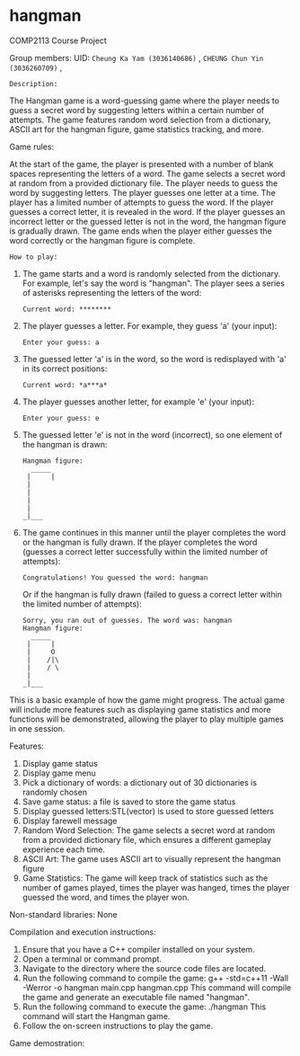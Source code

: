 # hangman
COMP2113 Course Project

Group members:
UID: `Cheung Ka Yam (3036140686)` , `CHEUNG Chun Yin (3036260709)` , 




`Description:`

The Hangman game is a word-guessing game where the player needs to guess a secret word by suggesting letters within a certain number of attempts. The game features random word selection from a dictionary, ASCII art for the hangman figure, game statistics tracking, and more.


Game rules:

At the start of the game, the player is presented with a number of blank spaces representing the letters of a word.
The game selects a secret word at random from a provided dictionary file.
The player needs to guess the word by suggesting letters.
The player guesses one letter at a time.
The player has a limited number of attempts to guess the word.
If the player guesses a correct letter, it is revealed in the word.
If the player guesses an incorrect letter or the guessed letter is not in the word, the hangman figure is gradually drawn.
The game ends when the player either guesses the word correctly or the hangman figure is complete.


`How to play:`
1. The game starts and a word is randomly selected from the dictionary. For example, let's say the word is "hangman". The player sees a series of asterisks representing the letters of the word:

    ```
    Current word: ********
    ```

2. The player guesses a letter. For example, they guess 'a' (your input):

    ```
    Enter your guess: a
    ```

3. The guessed letter 'a' is in the word, so the word is redisplayed with 'a' in its correct positions:

    ```
    Current word: *a***a*
    ```

4. The player guesses another letter, for example 'e' (your input):

    ```
    Enter your guess: e
    ```

5. The guessed letter 'e' is not in the word (incorrect), so one element of the hangman is drawn:

    ```
    Hangman figure:
      _____
     |     |
     |
     |
     |
     |
    _|___
    ```

6. The game continues in this manner until the player completes the word or the hangman is fully drawn. If the player completes the word (guesses a correct letter successfully within the limited number of attempts):

    ```
    Congratulations! You guessed the word: hangman
    ```

    Or if the hangman is fully drawn (failed to guess a correct letter within the limited number of attempts):

    ```
    Sorry, you ran out of guesses. The word was: hangman
    Hangman figure:
      _____
     |     |
     |     O
     |    /|\
     |    / \
     |
    _|___
    ```

This is a basic example of how the game might progress. The actual game will include more features such as displaying game statistics and more functions will be demonstrated, allowing the player to play multiple games in one session.


Features:

1. Display game status
2. Display game menu
3. Pick a dictionary of words: a dictionary out of 30 dictionaries is randomly chosen
4. Save game status: a file is saved to store the game status
5. Display guessed letters:STL(vector) is used to store guessed letters 
6. Display farewell message
7. Random Word Selection: The game selects a secret word at random from a provided dictionary file, which ensures a different gameplay experience each time.
8. ASCII Art: The game uses ASCII art to visually represent the hangman figure
9. Game Statistics: The game will keep track of statistics such as the number of games played, times the player was hanged, times the player guessed the word, and times the player won.




Non-standard libraries:
None

Compilation and execution instructions:

1. Ensure that you have a C++ compiler installed on your system.
2. Open a terminal or command prompt.
3. Navigate to the directory where the source code files are located.
4. Run the following command to compile the game:
   g++ -std=c++11 -Wall -Werror -o hangman main.cpp hangman.cpp
   This command will compile the game and generate an executable file named "hangman".
5. Run the following command to execute the game:
   ./hangman
   This command will start the Hangman game.
6. Follow the on-screen instructions to play the game.

Game demostration:

